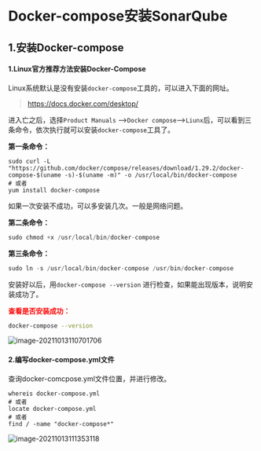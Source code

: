 

# Docker-compose安装SonarQube
## 1.安装Docker-compose

#### 1.Linux官方推荐方法安装Docker-Compose

Linux系统默认是没有安装`docker-compose`工具的，可以进入下面的网址。

> https://docs.docker.com/desktop/

进入亡之后，选择`Product Manuals` —>`Docker compose`—>`Liunx`后，可以看到三条命令，依次执行就可以安装`docker-compose`工具了。

**第一条命令：**

```shell
sudo curl -L "https://github.com/docker/compose/releases/download/1.29.2/docker-compose-$(uname -s)-$(uname -m)" -o /usr/local/bin/docker-compose
# 或者
yum install docker-compose
```

如果一次安装不成功，可以多安装几次。一般是网络问题。

**第二条命令：**

```jsx
sudo chmod +x /usr/local/bin/docker-compose
```

**第三条命令：**

```jsx
sudo ln -s /usr/local/bin/docker-compose /usr/bin/docker-compose
```

安装好以后，用`docker-compose --version` 进行检查，如果能出现版本，说明安装成功了。

<font color=red>**查看是否安装成功：**</font>

```bash
docker-compose --version
```



![image-20211013110701706](https://img-blog.csdnimg.cn/img_convert/1630fb019b6ad30644711cefc311f7a3.png)

#### 2.编写docker-compose.yml文件

查询docker-comcpose.yml文件位置，并进行修改。

```shell
whereis docker-compose.yml
# 或者
locate docker-compose.yml
# 或者
find / -name "docker-compose*"
```

![image-20211013111353118](https://img-blog.csdnimg.cn/img_convert/7ec56f627eb468117efc82d555f297ea.png)